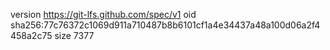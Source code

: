 version https://git-lfs.github.com/spec/v1
oid sha256:77c76372c1069d911a710487b8b6101cf1a4e34437a48a100d06a2f4458a2c75
size 7377
